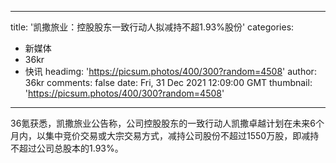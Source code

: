 
---
title: '凯撒旅业：控股股东一致行动人拟减持不超1.93%股份'
categories: 
 - 新媒体
 - 36kr
 - 快讯
headimg: 'https://picsum.photos/400/300?random=4508'
author: 36kr
comments: false
date: Fri, 31 Dec 2021 12:09:00 GMT
thumbnail: 'https://picsum.photos/400/300?random=4508'
---

<div>   
36氪获悉，凯撒旅业公告称，公司控股股东的一致行动人凯撒卓越计划在未来6个月内，以集中竞价交易或大宗交易方式，减持公司股份不超过1550万股，即减持不超过公司总股本的1.93%。  
</div>
            